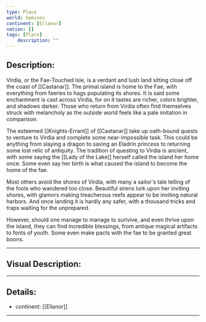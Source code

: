 ```yaml
---
type: Place
world: Geminos
continent: [Ellanor]
nation: []
tags: [Place]
	description: ""
---
```


## Description:

Virdia, or the Fae-Touched Isle, is a verdant and lush land sitting close off the coast of [[Castanar]]. The primal island is home to the Fae, with everything from faeries to hags populating its shores. It is said some enchantment is cast across Virdia, for on it tastes are richer, colors brighter, and shadows darker. Those who return from Virdia often find themselves struck with melancholy as the outside world feels like a pale imitation in comparison.

The esteemed [[Knights-Errant]] of [[Castanar]] take up oath-bound quests to venture to Virdia and complete some near-impossible task. This could be anything from slaying a dragon to saving an Eladrin princess to returning some lost relic of antiquity. The tradition of questing to Virdia is ancient, with some saying the [[Lady of the Lake]] herself called the island her home once. Some even say her birth is what caused the island to become the home of the fae.

Most others avoid the shores of Virdia, with many a sailor's tale telling of the fools who wandered too close. Beautiful sirens lurk upon her inviting shores, with glamors making treacherous reefs appear to be inviting natural harbors. And once landing it is hardly any safer, with a thousand tricks and traps waiting for the unprepared.

However, should one manage to manage to surivive, and even thrive upon the island, they can find incredible blessings, from antique magical artifacts to fonts of youth. Some even make pacts with the fae to be granted great boons.

---

## Visual Description:

---
## Details:
- continent: [[Ellanor]]

---




